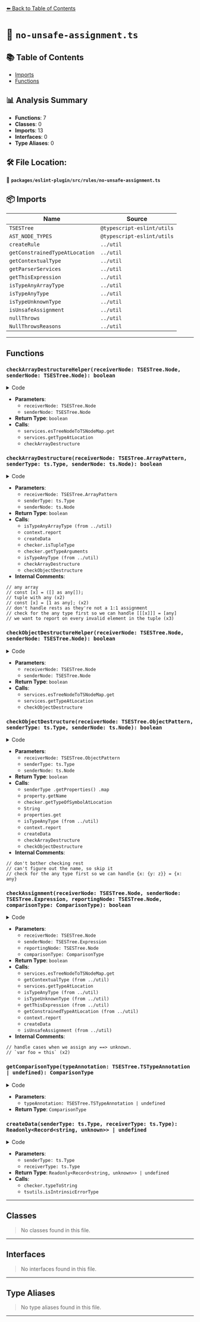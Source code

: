 [⬅️ Back to Table of Contents](../../../../index.md)

# 📄 `no-unsafe-assignment.ts`

## 📚 Table of Contents

- [Imports](#imports)
- [Functions](#functions)

## 📊 Analysis Summary

- **Functions**: 7
- **Classes**: 0
- **Imports**: 13
- **Interfaces**: 0
- **Type Aliases**: 0

## 🛠️ File Location:
📂 **`packages/eslint-plugin/src/rules/no-unsafe-assignment.ts`**

## 📦 Imports

| Name | Source |
|------|--------|
| `TSESTree` | `@typescript-eslint/utils` |
| `AST_NODE_TYPES` | `@typescript-eslint/utils` |
| `createRule` | `../util` |
| `getConstrainedTypeAtLocation` | `../util` |
| `getContextualType` | `../util` |
| `getParserServices` | `../util` |
| `getThisExpression` | `../util` |
| `isTypeAnyArrayType` | `../util` |
| `isTypeAnyType` | `../util` |
| `isTypeUnknownType` | `../util` |
| `isUnsafeAssignment` | `../util` |
| `nullThrows` | `../util` |
| `NullThrowsReasons` | `../util` |


---

## Functions

### `checkArrayDestructureHelper(receiverNode: TSESTree.Node, senderNode: TSESTree.Node): boolean`

<details><summary>Code</summary>

```ts
function checkArrayDestructureHelper(
      receiverNode: TSESTree.Node,
      senderNode: TSESTree.Node,
    ): boolean {
      if (receiverNode.type !== AST_NODE_TYPES.ArrayPattern) {
        return false;
      }

      const senderTsNode = services.esTreeNodeToTSNodeMap.get(senderNode);
      const senderType = services.getTypeAtLocation(senderNode);

      return checkArrayDestructure(receiverNode, senderType, senderTsNode);
    }
```
</details>

- **Parameters**:
  - `receiverNode: TSESTree.Node`
  - `senderNode: TSESTree.Node`
- **Return Type**: `boolean`
- **Calls**:
  - `services.esTreeNodeToTSNodeMap.get`
  - `services.getTypeAtLocation`
  - `checkArrayDestructure`
### `checkArrayDestructure(receiverNode: TSESTree.ArrayPattern, senderType: ts.Type, senderNode: ts.Node): boolean`

<details><summary>Code</summary>

```ts
function checkArrayDestructure(
      receiverNode: TSESTree.ArrayPattern,
      senderType: ts.Type,
      senderNode: ts.Node,
    ): boolean {
      // any array
      // const [x] = ([] as any[]);
      if (isTypeAnyArrayType(senderType, checker)) {
        context.report({
          node: receiverNode,
          messageId: 'unsafeArrayPattern',
          data: createData(senderType),
        });
        return false;
      }

      if (!checker.isTupleType(senderType)) {
        return true;
      }

      const tupleElements = checker.getTypeArguments(senderType);

      // tuple with any
      // const [x] = [1 as any];
      let didReport = false;
      for (
        let receiverIndex = 0;
        receiverIndex < receiverNode.elements.length;
        receiverIndex += 1
      ) {
        const receiverElement = receiverNode.elements[receiverIndex];
        if (!receiverElement) {
          continue;
        }

        if (receiverElement.type === AST_NODE_TYPES.RestElement) {
          // don't handle rests as they're not a 1:1 assignment
          continue;
        }

        const senderType = tupleElements[receiverIndex] as ts.Type | undefined;
        if (!senderType) {
          continue;
        }

        // check for the any type first so we can handle [[[x]]] = [any]
        if (isTypeAnyType(senderType)) {
          context.report({
            node: receiverElement,
            messageId: 'unsafeArrayPatternFromTuple',
            data: createData(senderType),
          });
          // we want to report on every invalid element in the tuple
          didReport = true;
        } else if (receiverElement.type === AST_NODE_TYPES.ArrayPattern) {
          didReport = checkArrayDestructure(
            receiverElement,
            senderType,
            senderNode,
          );
        } else if (receiverElement.type === AST_NODE_TYPES.ObjectPattern) {
          didReport = checkObjectDestructure(
            receiverElement,
            senderType,
            senderNode,
          );
        }
      }

      return didReport;
    }
```
</details>

- **Parameters**:
  - `receiverNode: TSESTree.ArrayPattern`
  - `senderType: ts.Type`
  - `senderNode: ts.Node`
- **Return Type**: `boolean`
- **Calls**:
  - `isTypeAnyArrayType (from ../util)`
  - `context.report`
  - `createData`
  - `checker.isTupleType`
  - `checker.getTypeArguments`
  - `isTypeAnyType (from ../util)`
  - `checkArrayDestructure`
  - `checkObjectDestructure`
- **Internal Comments**:
```
// any array
// const [x] = ([] as any[]);
// tuple with any (x2)
// const [x] = [1 as any]; (x2)
// don't handle rests as they're not a 1:1 assignment
// check for the any type first so we can handle [[[x]]] = [any]
// we want to report on every invalid element in the tuple (x3)
```

### `checkObjectDestructureHelper(receiverNode: TSESTree.Node, senderNode: TSESTree.Node): boolean`

<details><summary>Code</summary>

```ts
function checkObjectDestructureHelper(
      receiverNode: TSESTree.Node,
      senderNode: TSESTree.Node,
    ): boolean {
      if (receiverNode.type !== AST_NODE_TYPES.ObjectPattern) {
        return false;
      }

      const senderTsNode = services.esTreeNodeToTSNodeMap.get(senderNode);
      const senderType = services.getTypeAtLocation(senderNode);

      return checkObjectDestructure(receiverNode, senderType, senderTsNode);
    }
```
</details>

- **Parameters**:
  - `receiverNode: TSESTree.Node`
  - `senderNode: TSESTree.Node`
- **Return Type**: `boolean`
- **Calls**:
  - `services.esTreeNodeToTSNodeMap.get`
  - `services.getTypeAtLocation`
  - `checkObjectDestructure`
### `checkObjectDestructure(receiverNode: TSESTree.ObjectPattern, senderType: ts.Type, senderNode: ts.Node): boolean`

<details><summary>Code</summary>

```ts
function checkObjectDestructure(
      receiverNode: TSESTree.ObjectPattern,
      senderType: ts.Type,
      senderNode: ts.Node,
    ): boolean {
      const properties = new Map(
        senderType
          .getProperties()
          .map(property => [
            property.getName(),
            checker.getTypeOfSymbolAtLocation(property, senderNode),
          ]),
      );

      let didReport = false;
      for (const receiverProperty of receiverNode.properties) {
        if (receiverProperty.type === AST_NODE_TYPES.RestElement) {
          // don't bother checking rest
          continue;
        }

        let key: string;
        if (!receiverProperty.computed) {
          key =
            receiverProperty.key.type === AST_NODE_TYPES.Identifier
              ? receiverProperty.key.name
              : String(receiverProperty.key.value);
        } else if (receiverProperty.key.type === AST_NODE_TYPES.Literal) {
          key = String(receiverProperty.key.value);
        } else if (
          receiverProperty.key.type === AST_NODE_TYPES.TemplateLiteral &&
          receiverProperty.key.quasis.length === 1
        ) {
          key = receiverProperty.key.quasis[0].value.cooked;
        } else {
          // can't figure out the name, so skip it
          continue;
        }

        const senderType = properties.get(key);
        if (!senderType) {
          continue;
        }

        // check for the any type first so we can handle {x: {y: z}} = {x: any}
        if (isTypeAnyType(senderType)) {
          context.report({
            node: receiverProperty.value,
            messageId: 'unsafeArrayPatternFromTuple',
            data: createData(senderType),
          });
          didReport = true;
        } else if (
          receiverProperty.value.type === AST_NODE_TYPES.ArrayPattern
        ) {
          didReport = checkArrayDestructure(
            receiverProperty.value,
            senderType,
            senderNode,
          );
        } else if (
          receiverProperty.value.type === AST_NODE_TYPES.ObjectPattern
        ) {
          didReport = checkObjectDestructure(
            receiverProperty.value,
            senderType,
            senderNode,
          );
        }
      }

      return didReport;
    }
```
</details>

- **Parameters**:
  - `receiverNode: TSESTree.ObjectPattern`
  - `senderType: ts.Type`
  - `senderNode: ts.Node`
- **Return Type**: `boolean`
- **Calls**:
  - `senderType
          .getProperties()
          .map`
  - `property.getName`
  - `checker.getTypeOfSymbolAtLocation`
  - `String`
  - `properties.get`
  - `isTypeAnyType (from ../util)`
  - `context.report`
  - `createData`
  - `checkArrayDestructure`
  - `checkObjectDestructure`
- **Internal Comments**:
```
// don't bother checking rest
// can't figure out the name, so skip it
// check for the any type first so we can handle {x: {y: z}} = {x: any}
```

### `checkAssignment(receiverNode: TSESTree.Node, senderNode: TSESTree.Expression, reportingNode: TSESTree.Node, comparisonType: ComparisonType): boolean`

<details><summary>Code</summary>

```ts
function checkAssignment(
      receiverNode: TSESTree.Node,
      senderNode: TSESTree.Expression,
      reportingNode: TSESTree.Node,
      comparisonType: ComparisonType,
    ): boolean {
      const receiverTsNode = services.esTreeNodeToTSNodeMap.get(receiverNode);
      const receiverType =
        comparisonType === ComparisonType.Contextual
          ? (getContextualType(checker, receiverTsNode as ts.Expression) ??
            services.getTypeAtLocation(receiverNode))
          : services.getTypeAtLocation(receiverNode);
      const senderType = services.getTypeAtLocation(senderNode);

      if (isTypeAnyType(senderType)) {
        // handle cases when we assign any ==> unknown.
        if (isTypeUnknownType(receiverType)) {
          return false;
        }

        let messageId: 'anyAssignment' | 'anyAssignmentThis' = 'anyAssignment';

        if (!isNoImplicitThis) {
          // `var foo = this`
          const thisExpression = getThisExpression(senderNode);
          if (
            thisExpression &&
            isTypeAnyType(
              getConstrainedTypeAtLocation(services, thisExpression),
            )
          ) {
            messageId = 'anyAssignmentThis';
          }
        }

        context.report({
          node: reportingNode,
          messageId,
          data: createData(senderType),
        });

        return true;
      }

      if (comparisonType === ComparisonType.None) {
        return false;
      }

      const result = isUnsafeAssignment(
        senderType,
        receiverType,
        checker,
        senderNode,
      );
      if (!result) {
        return false;
      }

      const { receiver, sender } = result;
      context.report({
        node: reportingNode,
        messageId: 'unsafeAssignment',
        data: createData(sender, receiver),
      });
      return true;
    }
```
</details>

- **Parameters**:
  - `receiverNode: TSESTree.Node`
  - `senderNode: TSESTree.Expression`
  - `reportingNode: TSESTree.Node`
  - `comparisonType: ComparisonType`
- **Return Type**: `boolean`
- **Calls**:
  - `services.esTreeNodeToTSNodeMap.get`
  - `getContextualType (from ../util)`
  - `services.getTypeAtLocation`
  - `isTypeAnyType (from ../util)`
  - `isTypeUnknownType (from ../util)`
  - `getThisExpression (from ../util)`
  - `getConstrainedTypeAtLocation (from ../util)`
  - `context.report`
  - `createData`
  - `isUnsafeAssignment (from ../util)`
- **Internal Comments**:
```
// handle cases when we assign any ==> unknown.
// `var foo = this` (x2)
```

### `getComparisonType(typeAnnotation: TSESTree.TSTypeAnnotation | undefined): ComparisonType`

<details><summary>Code</summary>

```ts
function getComparisonType(
      typeAnnotation: TSESTree.TSTypeAnnotation | undefined,
    ): ComparisonType {
      return typeAnnotation
        ? // if there's a type annotation, we can do a comparison
          ComparisonType.Basic
        : // no type annotation means the variable's type will just be inferred, thus equal
          ComparisonType.None;
    }
```
</details>

- **Parameters**:
  - `typeAnnotation: TSESTree.TSTypeAnnotation | undefined`
- **Return Type**: `ComparisonType`
### `createData(senderType: ts.Type, receiverType: ts.Type): Readonly<Record<string, unknown>> | undefined`

<details><summary>Code</summary>

```ts
function createData(
      senderType: ts.Type,
      receiverType?: ts.Type,
    ): Readonly<Record<string, unknown>> | undefined {
      if (receiverType) {
        return {
          receiver: `\`${checker.typeToString(receiverType)}\``,
          sender: `\`${checker.typeToString(senderType)}\``,
        };
      }
      return {
        sender: tsutils.isIntrinsicErrorType(senderType)
          ? 'error typed'
          : '`any`',
      };
    }
```
</details>

- **Parameters**:
  - `senderType: ts.Type`
  - `receiverType: ts.Type`
- **Return Type**: `Readonly<Record<string, unknown>> | undefined`
- **Calls**:
  - `checker.typeToString`
  - `tsutils.isIntrinsicErrorType`

---

## Classes

> No classes found in this file.


---

## Interfaces

> No interfaces found in this file.


---

## Type Aliases

> No type aliases found in this file.


---